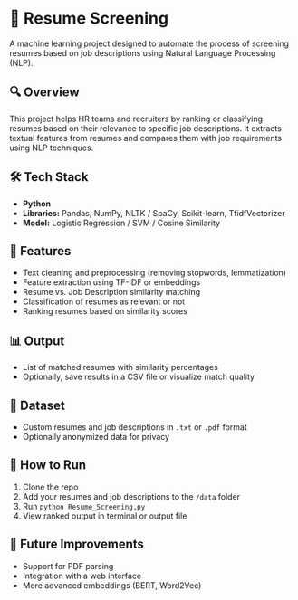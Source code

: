 # 📝 Resume Screening

A machine learning project designed to automate the process of screening resumes based on job descriptions using Natural Language Processing (NLP).

## 🔍 Overview
This project helps HR teams and recruiters by ranking or classifying resumes based on their relevance to specific job descriptions. It extracts textual features from resumes and compares them with job requirements using NLP techniques.

## 🛠️ Tech Stack
- **Python**
- **Libraries:** Pandas, NumPy, NLTK / SpaCy, Scikit-learn, TfidfVectorizer
- **Model:** Logistic Regression / SVM / Cosine Similarity

## 📂 Features
- Text cleaning and preprocessing (removing stopwords, lemmatization)
- Feature extraction using TF-IDF or embeddings
- Resume vs. Job Description similarity matching
- Classification of resumes as relevant or not
- Ranking resumes based on similarity scores

## 📊 Output
- List of matched resumes with similarity percentages
- Optionally, save results in a CSV file or visualize match quality

## 📁 Dataset
- Custom resumes and job descriptions in `.txt` or `.pdf` format
- Optionally anonymized data for privacy

## 🚀 How to Run
1. Clone the repo  
2. Add your resumes and job descriptions to the `/data` folder  
3. Run `python Resume_Screening.py`  
4. View ranked output in terminal or output file

## 📌 Future Improvements
- Support for PDF parsing
- Integration with a web interface
- More advanced embeddings (BERT, Word2Vec)

